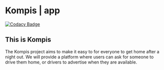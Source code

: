 # Kompis | app
[![Codacy Badge](https://api.codacy.com/project/badge/Grade/710cdddc40ee45c9a08c754b0028f58f)](https://www.codacy.com/manual/pc_3/kompisapp?utm_source=github.com&amp;utm_medium=referral&amp;utm_content=pckv/kompisapp&amp;utm_campaign=Badge_Grade)

## This is Kompis
The Kompis project aims to make it easy to for everyone to get home after a night out. 
We will provide a platform where users can ask for someone to drive them home, or drivers 
to advertise when they are available.
